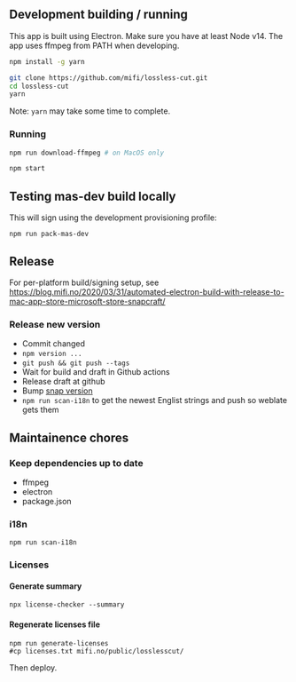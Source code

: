 ## Development building / running

This app is built using Electron.
Make sure you have at least Node v14. The app uses ffmpeg from PATH when developing.

```bash
npm install -g yarn
```

```bash
git clone https://github.com/mifi/lossless-cut.git
cd lossless-cut
yarn
```
Note: `yarn` may take some time to complete.

### Running
```bash
npm run download-ffmpeg # on MacOS only

npm start
```

## Testing mas-dev build locally

This will sign using the development provisioning profile:

```
npm run pack-mas-dev
```

## Release

For per-platform build/signing setup, see https://blog.mifi.no/2020/03/31/automated-electron-build-with-release-to-mac-app-store-microsoft-store-snapcraft/

### Release new version

- Commit changed
- `npm version ...`
- `git push && git push --tags`
- Wait for build and draft in Github actions
- Release draft at github
- Bump [snap version](https://snapcraft.io/losslesscut/listing)
- `npm run scan-i18n` to get the newest Englist strings and push so weblate gets them

## Maintainence chores

### Keep dependencies up to date
- ffmpeg
- electron
- package.json

### i18n
`npm run scan-i18n`

### Licenses

#### Generate summary

```
npx license-checker --summary
```

#### Regenerate licenses file

```
npm run generate-licenses
#cp licenses.txt mifi.no/public/losslesscut/
```
Then deploy.
